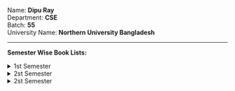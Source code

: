 Name: **Dipu Ray** <br>
Department: **CSE** <br>
Batch: **55** <br>
University Name: **Northern University Bangladesh**

<hr>

**Semester Wise Book Lists:**
<details>
  <summary>1st Semester</summary>
    - Structured Programming Language <br>
</details>

<details>
  <summary>2st Semester</summary>
    - Object-Oriented Programming <br>
    - Data Structure <br>
    - Software Development I <br>
</details>




<details>
  <summary>2st Semester</summary>